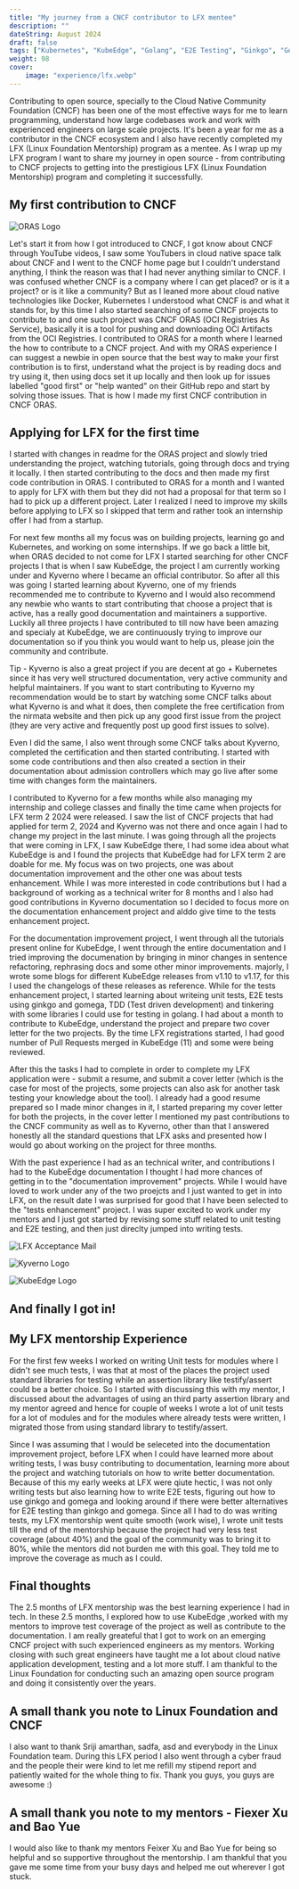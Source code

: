```yaml
---
title: "My journey from a CNCF contributor to LFX mentee"
description: ""
dateString: August 2024
draft: false
tags: ["Kubernetes", "KubeEdge", "Golang", "E2E Testing", "Ginkgo", "Gomega", "Testify", "Behavior Driven Development (BDD)", "Test Driven Development (TDD)"]
weight: 98
cover:
    image: "experience/lfx.webp"
---
```


Contributing to open source, specially to the Cloud Native Community Foundation (CNCF) has been one of the most effective ways for me to learn programming, understand how large codebases work and work with experienced engineers on large scale projects. It's been a year for me as a contributor in the CNCF ecosystem and I also have recently completed my LFX (Linux Foundation Mentorship) program as a mentee. As I wrap up my LFX  program I want to share my journey in open source - from contributing to CNCF projects to getting into the prestigious LFX (Linux Foundation Mentorship) program and completing it successfully.

## My first contribution to CNCF

![ORAS Logo](/blog/LFXblog/oras.png)

Let's start it from how I got introduced to CNCF, I got know about CNCF through YouTube videos, I saw some YouTubers in cloud native space talk about CNCF and I went to the CNCF home page but I couldn't understand anything, I think the reason was that I had never anything similar to CNCF. I was confused whether CNCF is a company where I can get placed? or is it a project? or is it like a community? But as I leaned more about cloud native technologies like Docker, Kubernetes I understood what CNCF is and what it stands for, by this time I also started searching of some CNCF projects to contribute to and one such project was CNCF ORAS (OCI Registries As Service), basically it is a tool for pushing and downloading OCI Artifacts from the OCI Registries. I contributed to ORAS for a month where I learned the how to contribute to a CNCF project. And with my ORAS experience I can suggest a newbie in open source that the best way to make your first contribution is to first, understand what the project is by reading docs and try using it, then using docs set it up locally and then look up for issues labelled "good first" or "help wanted" on their GitHub repo and start by solving those issues. That is how I made my first CNCF contribution in CNCF ORAS. 

## Applying for LFX for the first time

I started with changes in readme for the ORAS project and slowly tried understanding the project, watching tutorials, going through docs and trying it locally. I then started contributing to the docs and then made my first code contribution in ORAS. I contributed to ORAS for a month and I wanted to apply for LFX with them but they did not had a proposal for that term so I had to pick up a different project. Later I realized I need to improve my skills before applying to LFX so I skipped that term and rather took an internship offer I had from a startup.

For next few months all my focus was on building projects, learning go and Kubernetes, and working on some internships. If we go back a little bit, when ORAS decided to not come for LFX I started searching for other CNCF projects I that is when I saw KubeEdge, the project I am currently working under and Kyverno where I became an official contributor. So after all this was going I started learning about Kyverno, one of my friends recommended me to contribute to Kyverno and I would also recommend any newbie who wants to start contributing that choose a project that is active, has a really good documentation and maintainers a supportive. Luckily all three projects I have contributed to till now have been amazing and specialy at KubeEdge, we are continuously trying to improve our documentation so if you think you would want to help us, please join the community and contribute.

Tip - Kyverno is also a great project if you are decent at go + Kubernetes since it has very well structured documentation, very active community and helpful maintainers. If you want to start contributing to Kyverno my recommendation would be to start by watching some CNCF talks about what Kyverno is and what it does, then complete the free certification from the nirmata website and then pick up any good first issue from the project (they are very active and frequently post up good first issues to solve).

Even I did the same, I also went through some CNCF talks about Kyverno, completed the certification and then started contributing. I started with some code contributions and then also created a section in their documentation about admission controllers which may go live after some time with changes form the maintainers.

I contributed to Kyverno for a few months while also managing my internship and college classes and finally the time came when projects for LFX term 2 2024 were released. I saw the list of CNCF projects that had applied for term 2, 2024 and Kyverno was not there and once again I had to change my project in the last minute. I was going through all the projects that were coming in LFX, I saw KubeEdge there, I had some idea about what KubeEdge is and I found the projects that KubeEdge had for LFX term 2 are doable for me. My focus was on two projects, one was about documentation improvement and the other one was about tests enhancement. While I was more interested in code contributions but I had a background of working as a technical writer for 8 months and I also had good contributions in Kyverno documentation so I decided to focus more on the documentation enhancement project and alddo give time to the tests enhancement project.

For the documentation improvement project, I went through all the tutorials present online for KubeEdge, I went through the entire documentation and I tried improving the documenation by bringing in minor changes in sentence refactoring, rephrasing docs and some other minor improvements. majorly, I wrote some blogs for different KubeEdge releases from v1.10 to v1.17, for this I used the changelogs of these releases as reference. While for the tests enhancement project, I started learning about writeing unit tests, E2E tests using ginkgo and gomega, TDD (Test driven development) and tinkering with some libraries I could use for testing in golang. I had about a month to contribute to KubeEdge, understand the project and prepare two cover letter for the two projects. By the time LFX registrations started, I had good number of Pull Requests merged in KubeEdge (11) and some were being reviewed.

After this the tasks I had to complete in order to complete my LFX application were - submit a resume, and submit a cover letter (which is the case for most of the projects, some projects can also ask for another task testing your knowledge about the tool). I already had a good resume prepared so I made minor changes in it, I started preparing my cover letter for both the projects, in the cover letter I mentioned my past contributions to the CNCF community as well as to Kyverno, other than that I answered honestly all the standard questions that LFX asks and presented how I would go about working on the project for three months.

With the past experience I had as an technical writer, and contributions I had to the KubeEdge documentation I thought I had more chances of getting in to the "documentation improvement" projects. While I would have loved to work under any of the two proejcts and I just wanted to get in into LFX, on the result date I was surprised for good that I have been selected to the "tests enhancement" project. I was super excited to work under my mentors and I just got started by revising some stuff related to unit testing and E2E testing, and then just direclty jumped into writing tests.

<!-- Keep it wiht the selection section -->
![LFX Acceptance Mail](/blog/LFXblog/lfx-mail.png)

![Kyverno Logo](/blog/LFXblog/kyverno-img.png)



![KubeEdge Logo](/blog/LFXblog/kubeedge.png)

## And finally I got in!

## My LFX mentorship Experience

For the first few weeks I worked on writing Unit tests for modules where I didn't see much tests, I was that at most of the places the project used standard libraries for testing while an assertion library like testify/assert could be a better choice. So I started with discussing this with my mentor, I discussed about the advantages of using an third party assertion library and my mentor agreed and hence for couple of weeks I wrote a lot of unit tests for a lot of modules and for the modules where already tests were written, I migrated those from using standard library to testify/assert.

Since I was assuming that I would be seleceted into the documentation improvement project, before LFX when I could have learned more about writing tests, I was busy contributing to documentation, learning more about the project and watching tutorials on how to write better documentation. Because of this my early weeks at LFX were qiute hectic, I was not only writing tests but also learning how to write E2E tests, figuring out how to use ginkgo and gomega and looking around if there were better alternatives for E2E testing than ginkgo and gomega. Since all I had to do was writing tests, my LFX mentorship went quite smooth (work wise), I wrote unit tests till the end of the mentorship because the project had very less test coverage (about 40%) and the goal of the community was to bring it to 80%, while the mentors did not burden me with this goal. They told me to improve the coverage as much as I could.

## Final thoughts

The 2.5 months of LFX mentorship was the best learning experience I had in tech. In these 2.5 months, I explored how to use KubeEdge ,worked with my mentors to improve test coverage of the project as well as contribute to the documentation. I am really greateful that I got to work on an emerging CNCF project with such experienced engineers as my mentors.  Working closing with such great engineers have taught me a lot about cloud native application development, testing and a lot more stuff. I am thankful to the Linux Foundation for conducting such an amazing open source program and doing it consistently over the years.

## A small thank you note to Linux Foundation and CNCF

I also want to thank Sriji amarthan, sadfa, asd and everybody in the Linux Foundation team. During this LFX period I also went through a cyber fraud and the people their were kind to let me refill my stipend report and patiently waited for the whole thing to fix. Thank you guys, you guys are awesome :)

## A small thank you note to my mentors - Fiexer Xu and Bao Yue

I would also like to thank my mentors Feixer Xu and Bao Yue for being so helpful and so supportive throughout the mentorship. I am thankful that you gave me some time from your busy days and helped me out wherever I got stuck.